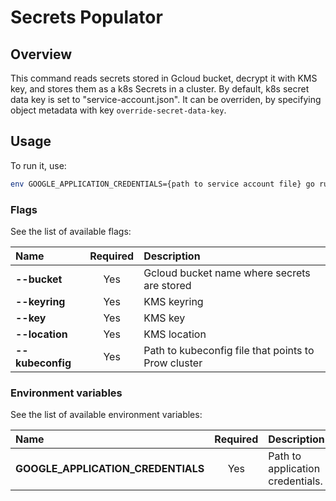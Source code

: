 # Secrets Populator

## Overview

This command reads secrets stored in Gcloud bucket, decrypt it with KMS key, and stores them as a k8s Secrets in a cluster.
By default, k8s secret data key is set to "service-account.json". It can be overriden, by specifying object metadata with key `override-secret-data-key`.

## Usage

To run it, use:

```bash
env GOOGLE_APPLICATION_CREDENTIALS={path to service account file} go run main.go -bucket={bucket_name} -keyring={keyring} -key={key} -location={kms location} -kubeconfig={path to kubeconfig}
```

### Flags

See the list of available flags:

| Name                      | Required | Description                                                                                          |
| :------------------------ | :------: | :--------------------------------------------------------------------------------------------------- |
| **--bucket**              |   Yes    | Gcloud bucket name where secrets are stored                                
| **--keyring**             |   Yes    | KMS keyring            
| **--key**                 |   Yes    |  KMS key
| **--location**            |   Yes    |  KMS location            
| **--kubeconfig**          |   Yes    | Path to kubeconfig file that points to Prow cluster             

### Environment variables

See the list of available environment variables:

| Name                                  | Required | Description                                                                                          |
| :------------------------------------ | :------: | :--------------------------------------------------------------------------------------------------- |
| **GOOGLE_APPLICATION_CREDENTIALS**    |    Yes   | Path to application credentials.                              
